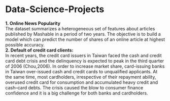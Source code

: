 # Data-Science-Projects
<strong>1. Online News Popularity</strong><br>
The dataset summarizes a heterogeneous set of features about articles published by Mashable in a period of two years. The objective is to build a model which can predict the number of shares of an online article at highest possible accuracy.<br>
<strong>2. Default of credit card clients:</strong><br>
In recent years, the credit card issuers in Taiwan faced the cash and credit card debt crisis and the delinquency is expected to peak in the third quarter of 2006 (Chou,2006). In order to increase market share, card-issuing banks in Taiwan over-issued cash and credit cards to unqualified applicants. At the same time, most cardholders, irrespective of their repayment ability, overused credit card for consumption and accumulated heavy credit and cash–card debts. The crisis caused the blow to consumer finance confidence and it is a big challenge for both banks and cardholders.
